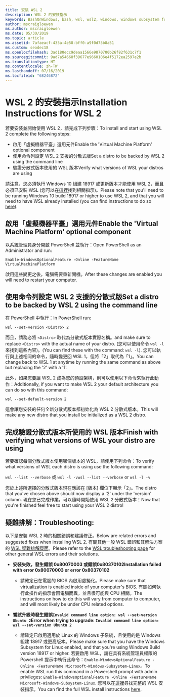 ```yaml
---
title: 安裝 WSL 2
description: WSL 2 的安裝指示
keywords: BashOnWindows, bash, wsl, wsl2, windows, windows subsystem for linux, windowssubsystem, ubuntu, debian, suse, windows 10, 安裝
author: mscraigloewen
ms.author: mscraigloewen
ms.date: 05/30/2019
ms.topic: article
ms.assetid: 7afaeacf-435a-4e58-bff0-a9f0d75b8a51
ms.custom: seodec18
ms.openlocfilehash: 3ad180ecc9deaa1566e9870700b26f82f631c7f1
ms.sourcegitcommit: 9ad7a54668f39677e9660186e4f5172ea2597e2b
ms.translationtype: HT
ms.contentlocale: zh-TW
ms.lasthandoff: 07/16/2019
ms.locfileid: "68246872"
---
```

# <a name="installation-instructions-for-wsl-2"></a><span data-ttu-id="8a7b9-104">WSL 2 的安裝指示</span><span class="sxs-lookup"><span data-stu-id="8a7b9-104">Installation Instructions for WSL 2</span></span>

<span data-ttu-id="8a7b9-105">若要安裝並開始使用 WSL 2，請完成下列步驟：</span><span class="sxs-lookup"><span data-stu-id="8a7b9-105">To install and start using WSL 2 complete the following steps:</span></span>

- <span data-ttu-id="8a7b9-106">啟用「虛擬機器平臺」選用元件</span><span class="sxs-lookup"><span data-stu-id="8a7b9-106">Enable the 'Virtual Machine Platform' optional component</span></span>
- <span data-ttu-id="8a7b9-107">使用命令列設定 WSL 2 支援的分散式版</span><span class="sxs-lookup"><span data-stu-id="8a7b9-107">Set a distro to be backed by WSL 2 using the command line</span></span>
- <span data-ttu-id="8a7b9-108">驗證分散式版本使用的 WSL 版本</span><span class="sxs-lookup"><span data-stu-id="8a7b9-108">Verify what versions of WSL your distros are using</span></span>

<span data-ttu-id="8a7b9-109">請注意，您必須執行 Windows 10 組建 18917 或更新版本才能使用 WSL 2，而且必須已安裝 WSL (您可以在[這裡](./install-win10.md)找到相關指示)。</span><span class="sxs-lookup"><span data-stu-id="8a7b9-109">Please note that you'll need to be running Windows 10 build 18917 or higher to use WSL 2, and that you will need to have WSL already installed (you can find instructions to do so [here](./install-win10.md)).</span></span> 

## <a name="enable-the-virtual-machine-platform-optional-component"></a><span data-ttu-id="8a7b9-110">啟用「虛擬機器平臺」選用元件</span><span class="sxs-lookup"><span data-stu-id="8a7b9-110">Enable the 'Virtual Machine Platform' optional component</span></span>

<span data-ttu-id="8a7b9-111">以系統管理員身分開啟 PowerShell 並執行：</span><span class="sxs-lookup"><span data-stu-id="8a7b9-111">Open PowerShell as an Administrator and run:</span></span>

`Enable-WindowsOptionalFeature -Online -FeatureName VirtualMachinePlatform`

<span data-ttu-id="8a7b9-112">啟用這些變更之後，電腦需要重新開機。</span><span class="sxs-lookup"><span data-stu-id="8a7b9-112">After these changes are enabled you will need to restart your computer.</span></span>

## <a name="set-a-distro-to-be-backed-by-wsl-2-using-the-command-line"></a><span data-ttu-id="8a7b9-113">使用命令列設定 WSL 2 支援的分散式版</span><span class="sxs-lookup"><span data-stu-id="8a7b9-113">Set a distro to be backed by WSL 2 using the command line</span></span>

<span data-ttu-id="8a7b9-114">在 PowerShell 中執行：</span><span class="sxs-lookup"><span data-stu-id="8a7b9-114">In PowerShell run:</span></span>

`wsl --set-version <Distro> 2`

<span data-ttu-id="8a7b9-115">而且，請務必將 `<Distro>` 取代為分散式版本實際名稱。</span><span class="sxs-lookup"><span data-stu-id="8a7b9-115">and make sure to replace `<Distro>` with the actual name of your distro.</span></span> <span data-ttu-id="8a7b9-116">(您可以使用命令 `wsl -l` 來找到這些內容)。</span><span class="sxs-lookup"><span data-stu-id="8a7b9-116">(You can find these with the command: `wsl -l`).</span></span> <span data-ttu-id="8a7b9-117">您可以執行與上述相同的命令，隨時變更回 WSL 1，但將「2」取代為「1」。</span><span class="sxs-lookup"><span data-stu-id="8a7b9-117">You can change back to WSL 1 at anytime by running the same command as above but replacing the '2' with a '1'.</span></span>

<span data-ttu-id="8a7b9-118">此外，如果您要讓 WSL 2 成為您的預設架構，則可以使用以下命令來執行此動作：</span><span class="sxs-lookup"><span data-stu-id="8a7b9-118">Additionally, if you want to make WSL 2 your default architecture you can do so with this command:</span></span>

`wsl --set-default-version 2`

<span data-ttu-id="8a7b9-119">這會讓您安裝的任何全新分散式版本都初始化為 WSL 2 分散式版本。</span><span class="sxs-lookup"><span data-stu-id="8a7b9-119">This will make any new distro that you install be initialized as a WSL 2 distro.</span></span>

## <a name="finish-with-verifying-what-versions-of-wsl-your-distro-are-using"></a><span data-ttu-id="8a7b9-120">完成驗證分散式版本所使用的 WSL 版本</span><span class="sxs-lookup"><span data-stu-id="8a7b9-120">Finish with verifying what versions of WSL your distro are using</span></span>

<span data-ttu-id="8a7b9-121">若要確認每個分散式版本使用哪個版本的 WSL，請使用下列命令：</span><span class="sxs-lookup"><span data-stu-id="8a7b9-121">To verify what versions of WSL each distro is using use the following command:</span></span>

<span data-ttu-id="8a7b9-122">`wsl --list --verbose` 或 `wsl -l -v`</span><span class="sxs-lookup"><span data-stu-id="8a7b9-122">`wsl --list --verbose` or `wsl -l -v`</span></span>

<span data-ttu-id="8a7b9-123">您於上述所選擇的分散式版本現在應該在 [版本] 欄位下顯示「2」。</span><span class="sxs-lookup"><span data-stu-id="8a7b9-123">The distro that you've chosen above should now display a '2' under the 'version' column.</span></span> <span data-ttu-id="8a7b9-124">現在您已完成作業，可以隨時開始使用 WSL 2 分散式版本！</span><span class="sxs-lookup"><span data-stu-id="8a7b9-124">Now that you're finished feel free to start using your WSL 2 distro!</span></span> 

## <a name="troubleshooting"></a><span data-ttu-id="8a7b9-125">疑難排解：</span><span class="sxs-lookup"><span data-stu-id="8a7b9-125">Troubleshooting:</span></span> 

<span data-ttu-id="8a7b9-126">以下是安裝 WSL 2 時的相關錯誤和建議修正。</span><span class="sxs-lookup"><span data-stu-id="8a7b9-126">Below are related errors and suggested fixes when installing WSL 2.</span></span> <span data-ttu-id="8a7b9-127">有關其他一般 WSL 錯誤和其解決方案的 [WSL 疑難排解頁面](troubleshooting.md)。</span><span class="sxs-lookup"><span data-stu-id="8a7b9-127">Please refer to the [WSL troubleshooting page](troubleshooting.md) for other general WSL errors and their solutions.</span></span>

* <span data-ttu-id="8a7b9-128">**安裝失敗，發生錯誤 0x80070003 或錯誤0x80370102**</span><span class="sxs-lookup"><span data-stu-id="8a7b9-128">**Installation failed with error 0x80070003 or error 0x80370102**</span></span>
    * <span data-ttu-id="8a7b9-129">請確定已在電腦的 BIOS 內啟用虛擬化。</span><span class="sxs-lookup"><span data-stu-id="8a7b9-129">Please make sure that virtualization is enabled inside of your computer's BIOS.</span></span> <span data-ttu-id="8a7b9-130">有關如何執行此操作的指示會因電腦而異，並且很可能與 CPU 相關。</span><span class="sxs-lookup"><span data-stu-id="8a7b9-130">The instructions on how to do this will vary from computer to computer, and will most likely be under CPU related options.</span></span>
   
* <span data-ttu-id="8a7b9-131">**嘗試升級時發生錯誤`Invalid command line option: wsl --set-version Ubuntu 2`**</span><span class="sxs-lookup"><span data-stu-id="8a7b9-131">**Error when trying to upgrade: `Invalid command line option: wsl --set-version Ubuntu 2`**</span></span>
    * <span data-ttu-id="8a7b9-132">請確定已啟用適用於 Linux 的 Windows 子系統，且使用的是 Windows 組建 18917 或更高版本。</span><span class="sxs-lookup"><span data-stu-id="8a7b9-132">Please make sure that you have the Windows Subsystem for Linux enabled, and that you're using Windows Build version 18917 or higher.</span></span> <span data-ttu-id="8a7b9-133">若要啟用 WSL，請在具有系統管理員權限的 Powershell 提示中執行此命令：`Enable-WindowsOptionalFeature -Online -FeatureName Microsoft-Windows-Subsystem-Linux`。</span><span class="sxs-lookup"><span data-stu-id="8a7b9-133">To enable WSL run this command in a Powershell prompt with admin privileges: `Enable-WindowsOptionalFeature -Online -FeatureName Microsoft-Windows-Subsystem-Linux`.</span></span> <span data-ttu-id="8a7b9-134">您可以在[這裡](./install-win10.md)尋找完整的 WSL 安裝指示。</span><span class="sxs-lookup"><span data-stu-id="8a7b9-134">You can find the full WSL install instructions [here](./install-win10.md).</span></span>